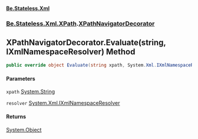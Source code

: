 #### [Be.Stateless.Xml](README.md 'README')
### [Be.Stateless.Xml.XPath](Be.Stateless.Xml.XPath.md 'Be.Stateless.Xml.XPath').[XPathNavigatorDecorator](XPathNavigatorDecorator.md 'Be.Stateless.Xml.XPath.XPathNavigatorDecorator')

## XPathNavigatorDecorator.Evaluate(string, IXmlNamespaceResolver) Method

```csharp
public override object Evaluate(string xpath, System.Xml.IXmlNamespaceResolver resolver);
```
#### Parameters

<a name='Be.Stateless.Xml.XPath.XPathNavigatorDecorator.Evaluate(string,System.Xml.IXmlNamespaceResolver).xpath'></a>

`xpath` [System.String](https://docs.microsoft.com/en-us/dotnet/api/System.String 'System.String')

<a name='Be.Stateless.Xml.XPath.XPathNavigatorDecorator.Evaluate(string,System.Xml.IXmlNamespaceResolver).resolver'></a>

`resolver` [System.Xml.IXmlNamespaceResolver](https://docs.microsoft.com/en-us/dotnet/api/System.Xml.IXmlNamespaceResolver 'System.Xml.IXmlNamespaceResolver')

#### Returns
[System.Object](https://docs.microsoft.com/en-us/dotnet/api/System.Object 'System.Object')